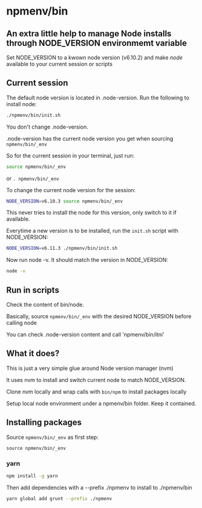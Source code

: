 # npmenv/bin
## An extra little help to manage Node installs through NODE_VERSION environmemt variable

Set NODE_VERSION to a kwown node version (v6.10.2) and make _node_ available to your current session or scripts

## Current session

The default node version is located in .node-version. Run the following to install node:

```bash
./npmenv/bin/init.sh
```

You don't change .node-version.

.node-version has the current node version you get when sourcing `npmenv/bin/_env`

So for the current session in your terminal, just run:

```bash
source npmenv/bin/_env
```

or `. npmenv/bin/_env`


To change the current node version for the session:

```bash
NODE_VERSION=v6.10.3 source npmenv/bin/_env
```

This never tries to install the node for this version, only switch to it if available.

Everytime a new version is to be installed, run the `init.sh` script with NODE_VERSION:

```bash
NODE_VERSION=v6.11.3 ./npmenv/bin/init.sh
````

Now run node -v. It should match the version in NODE_VERSION:

```bash
node -v
```

## Run in scripts

Check the content of bin/node. 

Basically, source `npmenv/bin/_env` with the desired NODE_VERSION before calling node

You can check .node-version content and call 'npmenv/bin/itni'


## What it does?

This is just a very simple glue around Node version manager (nvm)

It uses nvm to install and switch current node to match NODE_VERSION.

Clone nvm locally and wrap calls with `bin/npm` to install packages locally 

Setup local node environment under a npmenv/bin folder. Keep it contained.

## Installing packages

Source `npmenv/bin/_env` as first step:

```
source npmenv/bin/_env
```

### yarn

```bash
npm install -g yarn
```

Then add dependencies with a --prefix ./npmenv to install to ./npmenv/bin

```bash
yarn global add grunt --prefix ./npmenv 
```


